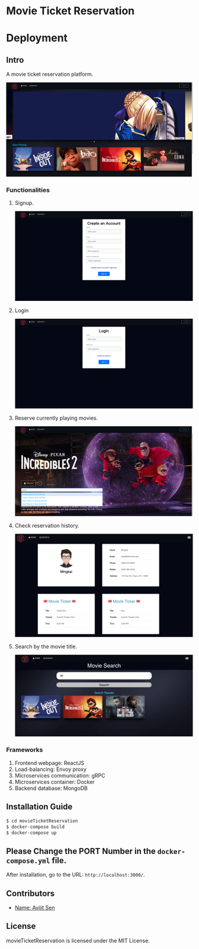 # Movie Ticket Reservation
# Deployment

## Intro

A movie ticket reservation platform.

![](./screenshots/homepage.png)

### Functionalities

1. Signup.
   
   ![](./screenshots/signup.png)

2. Login
   
   ![](./screenshots/login.png)

3. Reserve currently playing movies.
   
   ![](./screenshots/reserve.png)

4. Check reservation history.
   
   ![](./screenshots/Dashboard.png)

5. Search by the movie title.
   
   ![](./screenshots/Search.png)

### Frameworks

1. Frontend webpage: ReactJS
2. Load-balancing: Envoy proxy
3. Microservices communication: gRPC
4. Microservices container: Docker
5. Backend database: MongoDB

## Installation Guide

```
$ cd movieTicketReservation
$ docker-compose build
$ docker-compose up
```

## Please Change the PORT Number in the ```docker-compose.yml``` file.




After installation, go to the URL: `http://localhost:3000/`.



## Contributors

- [Name: Avijit Sen]( https://github.com/ashavijit )


## License
 
movieTicketReservation is licensed under the MIT License.

